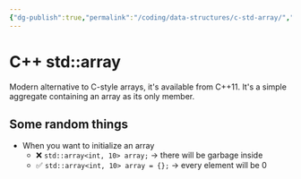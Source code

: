 ```yaml
---
{"dg-publish":true,"permalink":"/coding/data-structures/c-std-array/","created":"2023-01-23T01:31:42.456+01:00","updated":"2023-01-23T01:31:42.456+01:00"}
---
```


# C++ std::array
Modern alternative to C-style arrays, it's available from C++11. 
It's a simple aggregate containing an array as its only member.

## Some random things
- When you want to initialize an array
	- ❌ `std::array<int, 10> array;`  $\rightarrow$ there will be garbage inside
	- ✅ `std::array<int, 10> array = {};` $\rightarrow$ every element will be 0